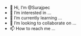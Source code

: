 - 👋 Hi, I’m @Surajpec
- 👀 I’m interested in ...
- 🌱 I’m currently learning ...
- 💞️ I’m looking to collaborate on ...
- 📫 How to reach me ...

<!---
Surajpec/Surajpec is a ✨ special ✨ repository because its `README.md` (this file) appears on your GitHub profile.
You can click the Preview link to take a look at your changes.
--->
